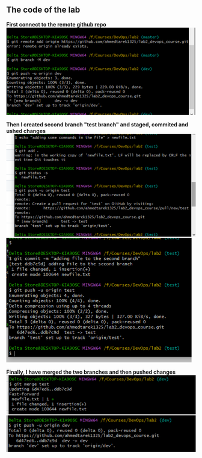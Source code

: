 ## The code of the lab 

<B>First connect to the remote github repo</B>
<img src= "/code_snippests/1.png" >

<B>Then I created second branch "test branch" and staged, commited and ushed changes</B>
<img src= "/code_snippests/2.png" >
<img src= "/code_snippests/3.png" >

<B>Finally, I have merged the two branches and then pushed changes</B>
<img src= "/code_snippests/4.png" >
<img src= "/code_snippests/5.png" >
